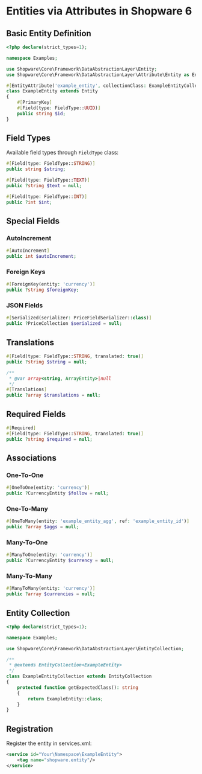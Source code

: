 # Entities via Attributes in Shopware 6

## Basic Entity Definition
```php
<?php declare(strict_types=1);

namespace Examples;

use Shopware\Core\Framework\DataAbstractionLayer\Entity;
use Shopware\Core\Framework\DataAbstractionLayer\Attribute\Entity as EntityAttribute;

#[EntityAttribute('example_entity', collectionClass: ExampleEntityCollection::class)]
class ExampleEntity extends Entity
{
    #[PrimaryKey]
    #[Field(type: FieldType::UUID)]
    public string $id;
}
```

## Field Types
Available field types through `FieldType` class:
```php
#[Field(type: FieldType::STRING)]
public string $string;

#[Field(type: FieldType::TEXT)]
public ?string $text = null;

#[Field(type: FieldType::INT)]
public ?int $int;
```

## Special Fields

### AutoIncrement
```php
#[AutoIncrement]
public int $autoIncrement;
```

### Foreign Keys
```php
#[ForeignKey(entity: 'currency')]
public ?string $foreignKey;
```

### JSON Fields
```php
#[Serialized(serializer: PriceFieldSerializer::class)]
public ?PriceCollection $serialized = null;
```

## Translations
```php
#[Field(type: FieldType::STRING, translated: true)]
public ?string $string = null;

/**
 * @var array<string, ArrayEntity>|null
 */
#[Translations]
public ?array $translations = null;
```

## Required Fields
```php
#[Required]
#[Field(type: FieldType::STRING, translated: true)]
public ?string $required = null;
```

## Associations

### One-To-One
```php
#[OneToOne(entity: 'currency')]
public ?CurrencyEntity $follow = null;
```

### One-To-Many
```php
#[OneToMany(entity: 'example_entity_agg', ref: 'example_entity_id')]
public ?array $aggs = null;
```

### Many-To-One
```php
#[ManyToOne(entity: 'currency')]
public ?CurrencyEntity $currency = null;
```

### Many-To-Many
```php
#[ManyToMany(entity: 'currency')]
public ?array $currencies = null;
```

## Entity Collection
```php
<?php declare(strict_types=1);

namespace Examples;

use Shopware\Core\Framework\DataAbstractionLayer\EntityCollection;

/**
 * @extends EntityCollection<ExampleEntity>
 */
class ExampleEntityCollection extends EntityCollection
{
    protected function getExpectedClass(): string
    {
        return ExampleEntity::class;
    }
}
```

## Registration
Register the entity in services.xml:
```xml
<service id="Your\Namespace\ExampleEntity">
    <tag name="shopware.entity"/>
</service>
```

